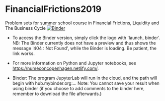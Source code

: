 # FinancialFrictions2019
Problem sets for summer school course in Financial Frictions, Liquidity and The Business Cycle
[![Binder](https://mybinder.org/badge_logo.svg)](https://mybinder.org/v2/gh/ChampionApe/FinancialFrictions2019/master?urlpath=lab)

- To access the Binder version, simply click the logo with 'launch, binder'. NB: The Binder currently does not have a preview and thus shows the message '404 : Not Found', while the Binder is loading. Be patient, the link works. 

- For more information on Python and Jupyter notebooks, see https://numeconcopenhagen.netlify.com/.

- Binder: The program JupyterLab will run in the cloud, and the path will begin with hub.mybinder.org:...
Note: You cannot save your result when using binder (if you choose to add comments to the binder here, remember to download the file afterwards.)

